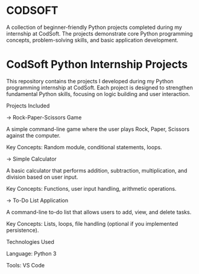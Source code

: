# CODSOFT
A collection of beginner-friendly Python projects completed during my internship at CodSoft. The projects demonstrate core Python programming concepts, problem-solving skills, and basic application development.

# CodSoft Python Internship Projects

This repository contains the projects I developed during my Python programming internship at CodSoft. Each project is designed to strengthen fundamental Python skills, focusing on logic building and user interaction.

Projects Included

-> Rock-Paper-Scissors Game

A simple command-line game where the user plays Rock, Paper, Scissors against the computer.

Key Concepts: Random module, conditional statements, loops.

-> Simple Calculator

A basic calculator that performs addition, subtraction, multiplication, and division based on user input.

Key Concepts: Functions, user input handling, arithmetic operations.

-> To-Do List Application

A command-line to-do list that allows users to add, view, and delete tasks.

Key Concepts: Lists, loops, file handling (optional if you implemented persistence).

Technologies Used

Language: Python 3

Tools: VS Code 
